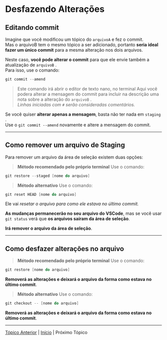 # Desfazendo Alterações

## Editando commit
Imagine que você modificou um tópico do `arquivoA`  e fez o commit.  
Mas o arquivoB tem o mesmo tópico a ser adicionado, portanto **seria ideal fazer um único commit** para a mesma alteração nos dois arquivos.

Neste caso, **você pode alterar o commit** para que ele envie também a atualização de `arquivoB`  .  
Para isso, use o comando:

```c
git commit --amend
```
>Este comando irá abrir o editor de texto nano, no terminal
Aqui você podera alterar a mensagem do commit para incluir na descrição uma nota sobre a alteração do `arquivoB`  .  
_Linhas iniciadas com `#`  serão consideradas comentários._  

Se você quiser **alterar apenas a mensagem**, basta não ter nada em `staging`  .  
Use o `git commit --amend`  novamente e altere a mensagem do commit.

---

## Como remover um arquivo de Staging
Para remover um arquivo da área de seleção existem duas opções:
    
>**Método recomendado pelo próprio terminal**
    Use o comando: 
```c
git restore --staged [nome do arquivo]
```

>**Método alternativo**
    Use o comando:
```c
git reset HEAD [nome do arquivo]
```
Ele vai _resetar o arquivo para como ele estava no último commit._
    
**As mudanças permanecerão no seu arquivo do VSCode**, mas se você usar `git status`  verá que **os arquivos saíram da área de seleção**.
    
**Irá remover o arquivo da área de seleção**.

---  

## Como desfazer alterações no arquivo
    
>**Método recomendado pelo próprio terminal**
Use o comando:
```c
git restore [nome do arquivo]
```
**Removerá as alterações e deixará o arquivo da forma como estava no último commit**.

>**Método alternativo**
Use o comando:
```c
git checkout -- [nome do arquivo]
```
**Removerá as alterações e deixará o arquivo da forma como estava no último commit**.

---

[Tópico Anterior](VisualizarDiferencas.md) | [Início](README.md) | Próximo Tópico